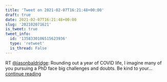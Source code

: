 ```yaml
---
title: 'Tweet on 2021-02-07T16:21:48+00:00'
draft: true
date: 2021-02-07T16:21:48+00:00
slug: '202102071621'
is_tweet: true
tweet_info:
  id: '1358330106515623936'
  type: 'retweet'
  is_thread: False
---
```




RT [@jasonbaldridge](https://x.com/jasonbaldridge): Rounding out a year of COVID life, I imagine many of you pursuing a PhD face big challenges and doubts. Be kind to your… [continue reading](https://x.com/sytelus/status/1358330106515623936)
